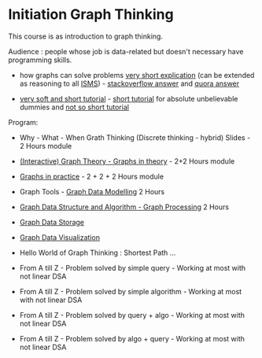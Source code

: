 # Initiation Graph Thinking

This course is as introduction to graph thinking. 

Audience : people whose job is data-related but doesn't necessary have programming skills.

* how graphs can solve problems [very short explication](https://github.com/JohnLaTwC/Shared/blob/master/Defenders%20think%20in%20lists.%20Attackers%20think%20in%20graphs.%20As%20long%20as%20this%20is%20true%2C%20attackers%20win.md) (can be extended as reasoning to all [ISMS](https://en.wikipedia.org/wiki/Information_security_management)) - [stackoverflow answer](https://stackoverflow.com/questions/703999/what-are-good-examples-of-problems-that-graphs-can-solve-better-than-the-alterna) and [quora answer](https://www.quora.com/What-are-real-world-problems-that-graph-theory-can-solve)

* [very soft and short tutorial](https://jeremykun.com/2011/06/26/teaching-mathematics-graph-theory/) - [short tutorial](https://www.freecodecamp.org/news/i-dont-understand-graph-theory-1c96572a1401/) for absolute unbelievable dummies and [not so short tutorial](https://medium.com/tebs-lab/graph-theory-table-of-contents-97ccc62b09a6)


Program: 

* Why - What - When Grath Thinking (Discrete thinking - hybrid) Slides - 2 Hours module 

* [(Interactive) Graph Theory - Graphs in theory](./graphTheory.md) - 2+2 Hours module

* [Graphs in practice](./graphPractice.md) - 2 + 2 + 2 Hours module 

* Graph Tools - [Graph Data Modelling](./graphDataModelling.md) 2 Hours

* [Graph Data Structure and Algorithm - Graph Processing](./graphDataStructureAlgorithm.md) 2 Hours

* [Graph Data Storage](./graphDataStorage.md)

* [Graph Data Visualization](./graphVisualization.md)

* Hello World of Graph Thinking : Shortest Path ...

* From A till Z - Problem solved by simple query - Working at most with not linear DSA

* From A till Z - Problem solved by simple algorithm - Working at most with not linear DSA

* From A till Z - Problem solved by query + algo - Working at most with not linear DSA

* From A till Z - Problem solved by algo + query - Working at most with not linear DSA




